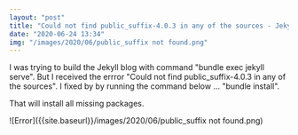```yaml
---
layout: "post"
title: "Could not find public_suffix-4.0.3 in any of the sources - Jekyll"
date: "2020-06-24 13:34"
img: "/images/2020/06/public_suffix not found.png"
---
```


I was trying to build the Jekyll blog with command "bundle exec jekyll serve". But I received the errror "Could not find public_suffix-4.0.3 in any of the sources". I fixed by by running the command below ...
"bundle install".

That will install all missing packages.

![Error]({{site.baseurl}}/images/2020/06/public_suffix not found.png)
